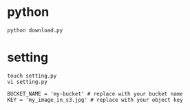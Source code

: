 # python
```
python download.py
```

# setting
```
touch setting.py
vi setting.py
```

```
BUCKET_NAME = 'my-bucket' # replace with your bucket name
KEY = 'my_image_in_s3.jpg' # replace with your object key
```
